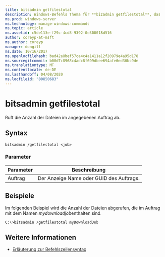 ```yaml
---
title: bitsadmin getfilestotal
description: Windows-Befehls Thema für **bizadmin getfilestotal**, das die Anzahl der Dateien im angegebenen Auftrag abruft.
ms.prod: windows-server
ms.technology: manage-windows-commands
ms.topic: article
ms.assetid: c5de113e-f29c-4cd3-9392-0e300018d516
author: coreyp-at-msft
ms.author: coreyp
manager: dongill
ms.date: 10/16/2017
ms.openlocfilehash: bad42a8bef57ca4c4a1411a12f20979e4a95d178
ms.sourcegitcommit: b00d7c8968c4adc8f699dbee694afe6ed36bc9de
ms.translationtype: MT
ms.contentlocale: de-DE
ms.lasthandoff: 04/08/2020
ms.locfileid: "80850683"
---
```

# <a name="bitsadmin-getfilestotal"></a>bitsadmin getfilestotal

Ruft die Anzahl der Dateien im angegebenen Auftrag ab.

## <a name="syntax"></a>Syntax

```
bitsadmin /getfilestotal <job>
```

### <a name="parameters"></a>Parameter

| Parameter | Beschreibung |
| -------------- | -------------- |
| Auftrag | Der Anzeige Name oder GUID des Auftrags. |

## <a name="examples"></a><a name=BKMK_examples></a>Beispiele

Im folgenden Beispiel wird die Anzahl der Dateien abgerufen, die im Auftrag mit dem Namen *mydownloadjob*enthalten sind.

```
C:\>bitsadmin /getfilestotal myDownloadJob
```

## <a name="see-also"></a>Weitere Informationen

- [Erläuterung zur Befehlszeilensyntax](command-line-syntax-key.md)
